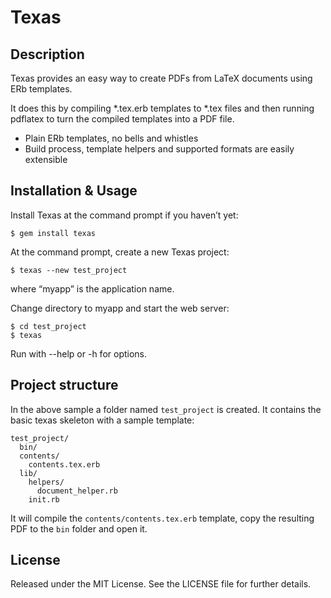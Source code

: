 # Texas

## Description

Texas provides an easy way to create PDFs from LaTeX documents using ERb templates.

It does this by compiling *.tex.erb templates to *.tex files and then running pdflatex to turn the compiled templates into a PDF file.

* Plain ERb templates, no bells and whistles
* Build process, template helpers and supported formats are easily extensible


## Installation & Usage

Install Texas at the command prompt if you haven’t yet:

    $ gem install texas
    
At the command prompt, create a new Texas project:

    $ texas --new test_project
    
where “myapp” is the application name.

Change directory to myapp and start the web server:

    $ cd test_project
    $ texas
    
Run with --help or -h for options.


## Project structure    
  
In the above sample a folder named `test_project` is created. It contains the basic texas skeleton with a sample template:

    test_project/
      bin/
      contents/
        contents.tex.erb
      lib/
        helpers/
          document_helper.rb
        init.rb

It will compile the `contents/contents.tex.erb` template, copy the resulting PDF to the `bin` folder and open it.


## License

Released under the MIT License. See the LICENSE file for further details.
